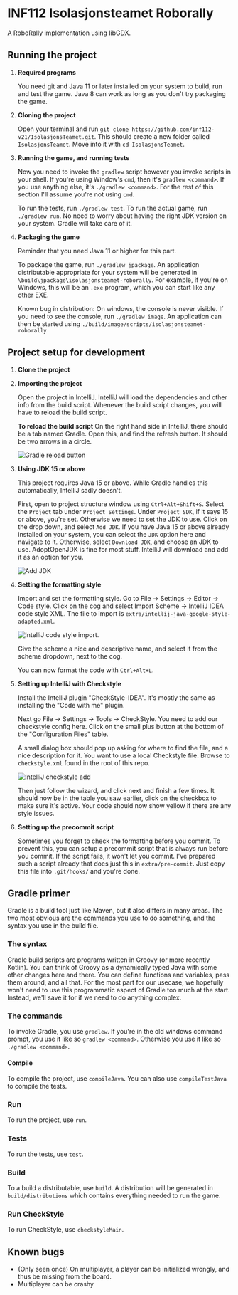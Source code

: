 # INF112 Isolasjonsteamet Roborally 
A RoboRally implementation using libGDX.

## Running the project
1. **Required programs**
   
   You need git and Java 11 or later installed on your system to build, run and
   test the game. Java 8 can work as long as you don't try packaging the game.

2. **Cloning the project**

   Open your terminal and run `git clone https://github.com/inf112-v21/IsolasjonsTeamet.git`.
   This should create a new folder called `IsolasjonsTeamet`. Move into it with
   `cd IsolasjonsTeamet`.
   
3. **Running the game, and running tests**
   
   Now you need to invoke the `gradlew` script however you invoke scripts in 
   your shell. If you're using Window's `cmd`, then it's `gradlew <command>`. 
   If you use anything else, it's `./gradlew <command>`. For the rest of this 
   section I'll assume you're not using `cmd`.
   
   To run the tests, run `./gradlew test`. To run the actual game, 
   run `./gradlew run`. No need to worry about having the right JDK version 
   on your system. Gradle will take care of it.

4. **Packaging the game**
   
   Reminder that you need Java 11 or higher for this part.

   To package the game, run `./gradlew jpackage`. An application distributable
   appropriate for your system will be generated in `\build\jpackage\isolasjonsteamet-roborally`.
   For example, if you're on Windows, this will be an `.exe` program, which you
   can start like any other EXE.
   
   Known bug in distribution: On windows, the console is never visible. 
   If you need to see the console, run `./gradlew image`. An application can 
   then be started using `./build/image/scripts/isolasjonsteamet-roborally`


## Project setup for development

1. **Clone the project**
2. **Importing the project**

   Open the project in IntelliJ. IntelliJ will load the dependencies and other 
   info from the build script. Whenever the build script changes, you will have 
   to reload the build script.
   
   **To reload the build script**
   On the right hand side in IntelliJ, there should be a tab named Gradle. 
   Open this, and find the refresh button. It should be two arrows in a circle.
   
   ![Gradle reload button](docs_images/gradle_reload_button.png)

3. **Using JDK 15 or above**

   This project requires Java 15 or above. While Gradle handles this automatically, 
   IntelliJ sadly doesn't.
   
   First, open to project structure window using `Ctrl+Alt+Shift+S`. 
   Select the `Project` tab under `Project Settings`. Under `Project SDK`, 
   if it says 15 or above, you're set. Otherwise we need to set the JDK to use.
   Click on the drop down, and select `Add JDK`. If you have Java 15 or above 
   already installed on your system, you can select the `JDK` option here and 
   navigate to it. Otherwise, select `Download JDK`, and choose an JDK to use. 
   AdoptOpenJDK is fine for most stuff. IntelliJ will download and add it 
   as an option for you.
   
   ![Add JDK](docs_images/intellij_add_jdk.png)

4. **Setting the formatting style**

   Import and set the formatting style. Go to File -> Settings -> Editor -> Code style. 
   Click on the cog and select Import Scheme -> IntelliJ IDEA code style XML. 
   The file to import is `extra/intellij-java-google-style-adapted.xml`.
   
   ![IntelliJ code style import](docs_images/intellij_code_style_import.png).
   
   Give the scheme a nice and descriptive name, and select it from the scheme dropdown, 
   next to the cog.

   You can now format the code with `Ctrl+Alt+L`.

5. **Setting up IntelliJ with Checkstyle**

   Install the IntelliJ plugin "CheckStyle-IDEA". It's mostly the same as installing 
   the "Code with me" plugin.
   
   Next go File -> Settings -> Tools -> CheckStyle. You need to add our checkstyle config here. 
   Click on the small plus button at the bottom of the "Configuration Files" table. 
   
   A small dialog box should pop up asking for where to find the file, 
   and a nice description for it. You want to use a local Checkstyle file. 
   Browse to `checkstyle.xml` found in the root of this repo.
   
   ![IntelliJ checkstyle add](docs_images/intellij_checkstyle_add.png)

   Then just follow the wizard, and click next and finish a few times.
   It should now be in the table you saw earlier, click on the checkbox to make sure it's active.
   Your code should now show yellow if there are any style issues.

6. **Setting up the precommit script**

   Sometimes you forget to check the formatting before you commit. 
   To prevent this, you can setup a precommit script that is always run before you commit.
   If the script fails, it won't let you commit. I've prepared such a script already that 
   does just this in `extra/pre-commit`. Just copy this file into `.git/hooks/` and you're done.

## Gradle primer
Gradle is a build tool just like Maven, but it also differs in many areas.
The two most obvious are the commands you use to do something, and the syntax
you use in the build file.

### The syntax
Gradle build scripts are programs written in Groovy (or more recently Kotlin).
You can think of Groovy as a dynamically typed Java with some other changes here and there. 
You can define functions and variables, pass them around, and all that. 
For the most part for our usecase, we hopefully won't need to use this 
programmatic aspect of Gradle too much at the start. Instead, we'll save it 
for if we need to do anything complex.

### The commands

To invoke Gradle, you use `gradlew`. If you're in the old windows command prompt, 
you use it like so `gradlew <command>`. Otherwise you use it like so `./gradlew <command>`. 

#### Compile
To compile the project, use `compileJava`. You can also use `compileTestJava` to compile the tests.

### Run
To run the project, use `run`.

### Tests
To run the tests, use `test`.

### Build
To a build a distributable, use `build`. A distribution will be generated in 
`build/distributions` which contains everything needed to run the game.

### Run CheckStyle
To run CheckStyle, use `checkstyleMain`.


## Known bugs
* (Only seen once) On multiplayer, a player can be initialized wrongly, and thus be missing from the board.
* Multiplayer can be crashy
